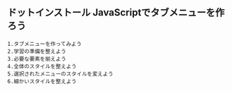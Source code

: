 ## ドットインストール JavaScriptでタブメニューを作ろう
```
1.タブメニューを作ってみよう
2.学習の準備を整えよう
3.必要な要素を揃えよう
4.全体のスタイルを整えよう
5.選択されたメニューのスタイルを変えよう
6.細かいスタイルを整えよう
```